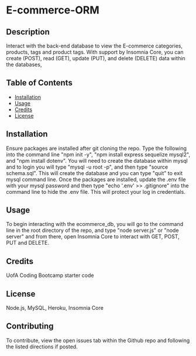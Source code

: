 # E-commerce-ORM

## Description
Interact with the back-end database to view the E-commerce categories, products, tags and product tags. With support by Insomnia Core, you can create (POST), read (GET), update (PUT), and delete (DELETE) data within the databases, 

## Table of Contents 
* [Installation](#installation)
* [Usage](#usage)
* [Credits](#credits)
* [License](#license)

## Installation 
Ensure packages are installed after git cloning the repo. Type the following into the command line "npm init -y", "npm install express sequelize mysql2", and "npm install dotenv". You will need to create the database within mysql and to login you will type "mysql -u root -p", and then type "source schema.sql". This will create the database and you can type "quit" to exit mysql command line. Once the packages are installed, update the .env file with your mysql password and then type "echo '.env' >> .gitignore" into the command line to hide the .env file. This will protect your log in credentials. 

## Usage
To begin interacting with the ecommerce_db, you will go to the command line in the root directory of the repo, and type "node server.js" or "node server" and from there, open Insomnia Core to interact with GET, POST, PUT and DELETE.

## Credits
UofA Coding Bootcamp starter code

## License
Node.js, MySQL, Heroku, Insomnia Core

## Contributing
To contribute, view the open issues tab within the Github repo and following the listed directions if posted. 